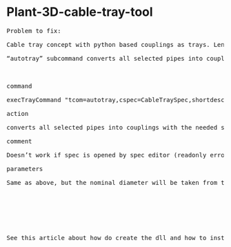 # Plant-3D-cable-tray-tool
<pre>
Problem to fix:

Cable tray concept with python based couplings as trays. Length is fixed. Only way to adjust length is by setting properties parameter (with spec part designation is “Custom”) which is not user friendly.

“autotray” subcommand converts all selected pipes into couplings with the needed sizes, and rotates the selected elbows which are headfirst.

 

command

execTrayCommand "tcom=autotray,cspec=CableTraySpec,shortdesc=_cabletraycoup"

action

converts all selected pipes into couplings with the needed sizes, and rotates the selected elbows which are headfirst. The selected parts have to be in the same plain (e.g. horizontal), if there are others (e.g. vertical) they have to be processed separately. In the command sequence you will be asked for the alignment. The spec text is deleted from the properties to avoid length changes from spec update

comment

Doesn’t work if spec is opened by spec editor (readonly error). Use top view for the autotray command, it will connect (general: view from the "up direction" that you will choose, then it will connect)! Can do imperial with imperial spec and metric with metric spec. Width of the tray must be set up in the spec as nominal diameter (size). The outer diameter can be set to the tray height, this will lead to correct "top of pipe" and "bottom of pipe" values in the ortho.

parameters

Same as above, but the nominal diameter will be taken from the pipes

 

 

 

See this article about how do create the dll and how to install it: http://autode.sk/2jYKHJy 
</pre>
